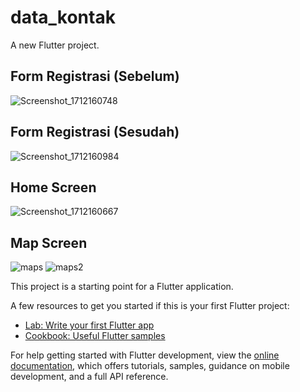 # data_kontak

A new Flutter project.

## Form Registrasi (Sebelum)
![Screenshot_1712160748](https://github.com/HamamPriyatmoko/data_kontak/assets/115150198/dd62f57a-b5c1-4ac2-bfea-998d446f8359)

## Form Registrasi (Sesudah)
![Screenshot_1712160984](https://github.com/HamamPriyatmoko/data_kontak/assets/115150198/cd7d3244-7eec-4988-9cf8-d7b771976e81)

## Home Screen
![Screenshot_1712160667](https://github.com/HamamPriyatmoko/data_kontak/assets/115150198/c198a9c5-e4aa-4710-8136-77326ca25434)

## Map Screen
![maps](https://github.com/HamamPriyatmoko/data_kontak/assets/115150198/c7dfc10d-d856-4fc3-9f87-0a90620cdefa)
![maps2](https://github.com/HamamPriyatmoko/data_kontak/assets/115150198/ad0d132a-0445-416d-a13a-94025df2c867)



This project is a starting point for a Flutter application.

A few resources to get you started if this is your first Flutter project:

- [Lab: Write your first Flutter app](https://docs.flutter.dev/get-started/codelab)
- [Cookbook: Useful Flutter samples](https://docs.flutter.dev/cookbook)

For help getting started with Flutter development, view the
[online documentation](https://docs.flutter.dev/), which offers tutorials,
samples, guidance on mobile development, and a full API reference.
